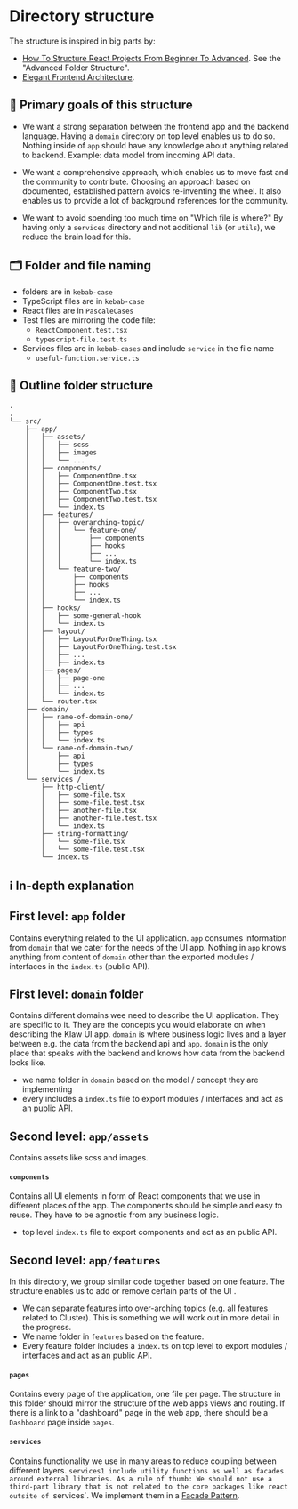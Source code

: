 # Directory structure

The structure is inspired in big parts by:

- [How To Structure React Projects From Beginner To Advanced](https://blog.webdevsimplified.com/2022-07/react-folder-structure/). See the "Advanced Folder Structure".
- [Elegant Frontend Architecture](https://michalzalecki.com/elegant-frontend-architecture/).

## 🏁️ Primary goals of this structure

- We want a strong separation between the frontend app and the backend language.
  Having a `domain` directory on top level enables us to do so. Nothing inside of `app` should have any knowledge about anything related to backend. Example: data model from incoming API data.

- We want a comprehensive approach, which enables us to move fast and the community to contribute.
  Choosing an approach based on documented, established pattern avoids re-inventing the wheel. It also enables us to provide a lot of background references for the community.

- We want to avoid spending too much time on "Which file is where?"
  By having only a `services` directory and not additional `lib` (or `utils`), we reduce the brain load for this.

## 🗂️ Folder and file naming

- folders are in `kebab-case`
- TypeScript files are in `kebab-case`
- React files are in `PascaleCases`
- Test files are mirroring the code file:
  - `ReactComponent.test.tsx`
  - `typescript-file.test.ts`
- Services files are in `kebab-cases` and include `service` in the file name
  - `useful-function.service.ts`

## 💁 Outline folder structure

```
.
.
└── src/
    ├── app/
    │   ├── assets/
    │   │   ├── scss
    │   │   ├── images
    │   │   └── ...
    │   ├── components/
    │   │   ├── ComponentOne.tsx
    │   │   ├── ComponentOne.test.tsx
    │   │   ├── ComponentTwo.tsx
    │   │   ├── ComponentTwo.test.tsx
    │   │   └── index.ts
    │   ├── features/
    │   │   ├── overarching-topic/
    │   │   │   └── feature-one/
    │   │   │       ├── components
    │   │   │       ├── hooks
    │   │   │       ├── ...
    │   │   │       └── index.ts
    │   │   └── feature-two/
    │   │       ├── components
    │   │       ├── hooks
    │   │       ├── ...
    │   │       └── index.ts
    │   ├── hooks/
    │   │   ├── some-general-hook
    │   │   └── index.ts
    │   ├── layout/
    │   │   ├── LayoutForOneThing.tsx
    │   │   ├── LayoutForOneThing.test.tsx
    │   │   ├── ...
    │   │   ├── index.ts
    │   │── pages/
    │   │   ├── page-one
    │   │   ├── ...
    │   │   └── index.ts
    │   └── router.tsx
    ├── domain/
    │   ├── name-of-domain-one/
    │   │   ├── api
    │   │   ├── types
    │   │   └── index.ts
    │   └── name-of-domain-two/
    │       ├── api
    │       ├── types
    │       └── index.ts
    └── services /
        ├── http-client/
        │   ├── some-file.tsx
        │   ├── some-file.test.tsx
        │   ├── another-file.tsx
        │   ├── another-file.test.tsx
        │   └── index.ts
        ├── string-formatting/
        │   └── some-file.tsx
        │   └── some-file.test.tsx
        └── index.ts

```

## ℹ️ In-depth explanation

## First level: `app` folder

Contains everything related to the UI application. `app` consumes information from `domain` that we cater for the needs of the UI app.
Nothing in `app` knows anything from content of `domain` other than the exported modules / interfaces in the `index.ts` (public API).

## First level: `domain` folder

Contains different domains wee need to describe the UI application. They are specific to it. They are the concepts you would elaborate on when describing the Klaw UI app.
`domain` is where business logic lives and a layer between e.g. the data from the backend api and `app`. `domain` is the only place that speaks with the backend and knows how data from the backend looks like.

- we name folder in `domain` based on the model / concept they are implementing
- every includes a `index.ts` file to export modules / interfaces and act as an public API.

## Second level: `app/assets`

Contains assets like scss and images.

#### `components`

Contains all UI elements in form of React components that we use in different places of the app. The components should be simple and easy to reuse. They have to be agnostic from any business logic.

- top level `index.ts` file to export components and act as an public API.

## Second level: `app/features`

In this directory, we group similar code together based on one feature. The structure enables us to add or remove certain parts of the UI .

- We can separate features into over-arching topics (e.g. all features related to Cluster). This is something we will work out in more detail in the progress.
- We name folder in `features` based on the feature.
- Every feature folder includes a `index.ts` on top level to export modules / interfaces and act as an public API.

#### `pages`

Contains every page of the application, one file per page. The structure in this folder should mirror the structure of the web apps views and routing. If there is a link to a "dashboard" page in the web app, there should be a `Dashboard` page inside `pages`.

#### `services`

Contains functionality we use in many areas to reduce coupling between different layers. `services1 include utility functions as well as facades around external libraries. As a rule of thumb: We should not use a third-part library that is not related to the core packages like react outsite of `services`. We implement them in a [Facade Pattern](https://blog.webdevsimplified.com/2022-07/facade-pattern/).
